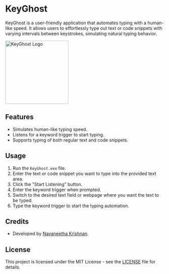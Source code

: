 # KeyGhost

KeyGhost is a user-friendly application that automates typing with a human-like speed. It allows users to effortlessly type out text or code snippets with varying intervals between keystrokes, simulating natural typing behavior.

<img src="https://github.com/CuteKitty0000/GhostType/assets/144705877/1dac21b0-7616-4fe8-9f1d-996fee428da7" alt="KeyGhost Logo" width="200">

## Features
- Simulates human-like typing speed.
- Listens for a keyword trigger to start typing.
- Supports typing of both regular text and code snippets.

## Usage
1. Run the `KeyGhost.exe` file.
2. Enter the text or code snippet you want to type into the provided text area.
3. Click the "Start Listening" button.
4. Enter the keyword trigger when prompted.
5. Switch to the desired text field or webpage where you want the text to be typed.
6. Type the keyword trigger to start the typing automation.

## Credits
- Developed by [Navaneetha Krishnan](https://github.com/CuteKitty0000).

## License
This project is licensed under the MIT License - see the [LICENSE](LICENSE) file for details.
